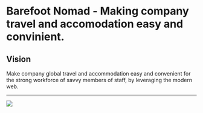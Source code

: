 Barefoot Nomad - Making company travel and accomodation easy and convinient.
=======

## Vision
Make company global travel and accommodation easy and convenient for the strong workforce of savvy members of staff, by leveraging the modern web.

---

[![](https://img.shields.io/badge/Hound-Excellent-brightgreen)](https://houndci.com)